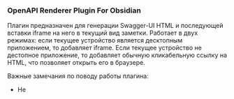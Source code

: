 ### OpenAPI Renderer Plugin For Obsidian


Плагин предназначен для генерации Swagger-UI HTML и последующей вставки iframe на него в текущий вид заметки. Работает в двух режимах: если текущее устройство является десктопным приложением, то добавляет iframe. Если текущее устройство не дестопное приложение, то добавляет обычную кликабельную ссылку на HTML, что позволяет открыть его в браузере.

Важные замечания по поводу работы плагина:
- Не
